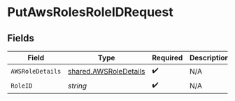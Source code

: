 # PutAwsRolesRoleIDRequest


## Fields

| Field                                                                 | Type                                                                  | Required                                                              | Description                                                           |
| --------------------------------------------------------------------- | --------------------------------------------------------------------- | --------------------------------------------------------------------- | --------------------------------------------------------------------- |
| `AWSRoleDetails`                                                      | [shared.AWSRoleDetails](../../../pkg/models/shared/awsroledetails.md) | :heavy_check_mark:                                                    | N/A                                                                   |
| `RoleID`                                                              | *string*                                                              | :heavy_check_mark:                                                    | N/A                                                                   |